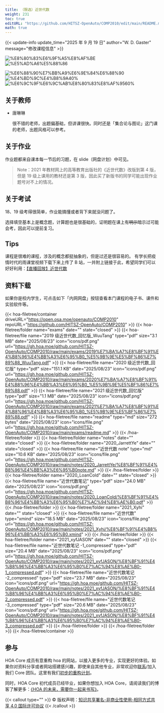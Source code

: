 ```yaml
---
title: （限选）近世代数
weight: 231
toc: true
editURL: "https://github.com/HITSZ-OpenAuto/COMP2010/edit/main/README.md"
math: true
---
```


{{< update-info update_time="2025 年 9 月 19 日" author="W. D. Gaster" message="修改课程信息" >}}

<!--
1. 通过 [Shields.io](https://shields.io/) 生成如下的徽章，标注课程的基本信息。
2. 请根据课程的具体内容增删仓库的子文件夹。子文件夹建议使用小写英文，如果需要附加说明，则添加 README.md。注意，添加 README 后 .gitkeep 文件仍需保留。
3. 关于课程的描述可以不止以下几个方面，酌情增删。
4. hoa.moe 生成本课程对应页面后，请将页面链接复制到 GitHub 仓库的 About/Website 中。
5. 可以在 GitHub 页面的 About/Topics 中为课程添加话题名称。
-->

<div class="hoa-badge">

![%E8%80%83%E6%9F%A5%E8%AF%BE](https://img.shields.io/badge/%E8%80%83%E6%9F%A5%E8%AF%BE-green)
![%E5%AD%A6%E5%88%86](https://img.shields.io/badge/%E5%AD%A6%E5%88%86-2-moccasin)

![%E6%88%90%E7%BB%A9%E6%9E%84%E6%88%90](https://img.shields.io/badge/%E6%88%90%E7%BB%A9%E6%9E%84%E6%88%90-gold)
![%E4%BD%9C%E4%B8%9A40%](https://img.shields.io/badge/%E4%BD%9C%E4%B8%9A-40%25-wheat)
![%E6%9C%9F%E6%9C%AB%E8%80%83%E8%AF%9560%](https://img.shields.io/badge/%E6%9C%9F%E6%9C%AB%E8%80%83%E8%AF%95-60%25-wheat)

</div>

## 关于教师

- 唐琳琳

  很不错的老师，出题偏基础，但讲课很快。同时还是「集合论与图论」这门课的老师，出题风格可以参考。

## 关于作业

作业题都来自课本每一节后的习题，在 slide（网盘计划）中可见。

> Note：2021 年教材网上的高等教育出版社的《近世代数》改版到第 4 版，但是 19 级上课用的教材还是第 3 版，因此买了新版书的同学可能出现作业题号对不上的情况。

## 关于考试

18、19 级考得很简单，作业能搞懂或者背下来就没问题了。

选择填空基本上是概念题，计算题也是很基础的，证明题在课上有~~明示~~暗示过可能会考，因此可以提前复习。

## Tips

课程是很难的课程，涉及的概念都挺抽象的，但是过还是很容易的。
有学长把疫情时代的雨课堂视频下载下来上传了 B 站，一并附上链接于此，希望同学们可以好好利用：[【直播回放】近世代数](https://www.bilibili.com/video/BV1GT4y1o7oc/)

## 资料下载

如果你是校内学生，可点击如下「内网网盘」按钮查看本门课程的电子书、课件和实验软件等。

{{< hoa-filetree/container driveURL="https://open.osa.moe/openauto/COMP2010" repoURL="https://github.com/HITSZ-OpenAuto/COMP2010" >}}
{{< hoa-filetree/folder name="exams" date="" state="closed" >}}
{{< hoa-filetree/file name="2019 级近世代数_回忆版_WuuTang" type="pdf" size="3.1 MB" date="2025/08/23" icon="icons/pdf.png" url="https://gh.hoa.moe/github.com/HITSZ-OpenAuto/COMP2010/raw/main/exams/2019%E7%BA%A7%E8%BF%91%E4%B8%96%E4%BB%A3%E6%95%B0_%E5%9B%9E%E5%BF%86%E7%89%88_WuuTang.pdf" >}}
{{< hoa-filetree/file name="2020 级近世代数_回忆版" type="pdf" size="151.1 KB" date="2025/08/23" icon="icons/pdf.png" url="https://gh.hoa.moe/github.com/HITSZ-OpenAuto/COMP2010/raw/main/exams/2020%E7%BA%A7%E8%BF%91%E4%B8%96%E4%BB%A3%E6%95%B0_%E5%9B%9E%E5%BF%86%E7%89%88.pdf" >}}
{{< hoa-filetree/file name="2021 级近世代数_回忆版" type="pdf" size="1.1 MB" date="2025/08/23" icon="icons/pdf.png" url="https://gh.hoa.moe/github.com/HITSZ-OpenAuto/COMP2010/raw/main/exams/2021%E7%BA%A7%E8%BF%91%E4%B8%96%E4%BB%A3%E6%95%B0_%E5%9B%9E%E5%BF%86%E7%89%88.pdf" >}}
{{< hoa-filetree/file name="readme" type="md" size="272 bytes" date="2025/08/23" icon="icons/file.png" url="https://gh.hoa.moe/github.com/HITSZ-OpenAuto/COMP2010/raw/main/exams/readme.md" >}}
{{< /hoa-filetree/folder >}}
{{< hoa-filetree/folder name="notes" date="" state="closed" >}}
{{< hoa-filetree/folder name="2020_JarrettYe" date="" state="closed" >}}
{{< hoa-filetree/file name="近世代数 note" type="md" size="10.6 KB" date="2025/08/23" icon="icons/file.png" url="https://gh.hoa.moe/github.com/HITSZ-OpenAuto/COMP2010/raw/main/notes/2020_JarrettYe/%E8%BF%91%E4%B8%96%E4%BB%A3%E6%95%B0note.md" >}}
{{< /hoa-filetree/folder >}}
{{< hoa-filetree/folder name="2020_LoanCold" date="" state="closed" >}}
{{< hoa-filetree/file name="近世代数笔记" type="pdf" size="24.0 MB" date="2025/08/23" icon="icons/pdf.png" url="https://gh.hoa.moe/github.com/HITSZ-OpenAuto/COMP2010/raw/main/notes/2020_LoanCold/%E8%BF%91%E4%B8%96%E4%BB%A3%E6%95%B0%E7%AC%94%E8%AE%B0.pdf" >}}
{{< /hoa-filetree/folder >}}
{{< hoa-filetree/folder name="2021_Xyhi" date="" state="closed" >}}
{{< hoa-filetree/file name="近世代数" type="xmind" size="18.5 MB" date="2025/08/23" icon="icons/file.png" url="https://gh.hoa.moe/github.com/HITSZ-OpenAuto/COMP2010/raw/main/notes/2021_Xyhi/%E8%BF%91%E4%B8%96%E4%BB%A3%E6%95%B0.xmind" >}}
{{< /hoa-filetree/folder >}}
{{< hoa-filetree/folder name="2021_xyfJASON" date="" state="closed" >}}
{{< hoa-filetree/file name="近世代数笔记 -1_compressed" type="pdf" size="20.4 MB" date="2025/08/23" icon="icons/pdf.png" url="https://gh.hoa.moe/github.com/HITSZ-OpenAuto/COMP2010/raw/main/notes/2021_xyfJASON/%E8%BF%91%E4%B8%96%E4%BB%A3%E6%95%B0%E7%AC%94%E8%AE%B0-1_compressed.pdf" >}}
{{< hoa-filetree/file name="近世代数笔记 -2_compressed" type="pdf" size="23.7 MB" date="2025/08/23" icon="icons/pdf.png" url="https://gh.hoa.moe/github.com/HITSZ-OpenAuto/COMP2010/raw/main/notes/2021_xyfJASON/%E8%BF%91%E4%B8%96%E4%BB%A3%E6%95%B0%E7%AC%94%E8%AE%B0-2_compressed.pdf" >}}
{{< hoa-filetree/file name="近世代数笔记 -3_compressed" type="pdf" size="20.6 MB" date="2025/08/23" icon="icons/pdf.png" url="https://gh.hoa.moe/github.com/HITSZ-OpenAuto/COMP2010/raw/main/notes/2021_xyfJASON/%E8%BF%91%E4%B8%96%E4%BB%A3%E6%95%B0%E7%AC%94%E8%AE%B0-3_compressed.pdf" >}}
{{< /hoa-filetree/folder >}}
{{< /hoa-filetree/folder >}}
{{< /hoa-filetree/container >}}

## 参与

HOA Core 成员有意重构 hoa 的网站，以接入更多的专业，实现更好的体验。如果你对资料分享或者网站搭建感兴趣，即使来自其他专业，非常欢迎你[联系](mailto:hi@hoa.moe)/加入我们 Core 团队。这里有我们[初步的重构计划](https://historical-mousepad-286.notion.site/HOA-1f71751ad5fe80978c70d9e32330d7e6)。

同时，HOA Core 初代成员已经毕业，如果你想加入 HOA Core，请阅读我们的博客了解更多：[《HOA 的未来，需要你一起来书写》](https://hoa.moe/news/future-of-hoa)。

{{< callout type="" >}}
  © 版权声明：[知识共享署名-非商业性使用-相同方式共享 4.0 国际许可协议](https://creativecommons.org/licenses/by-nc-sa/4.0/)
{{< /callout >}}

